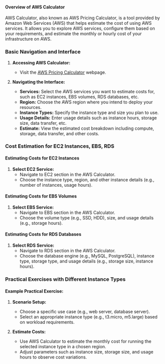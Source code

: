 #### Overview of AWS Calculator

AWS Calculator, also known as AWS Pricing Calculator, is a tool provided by Amazon Web Services (AWS) that helps estimate the cost of using AWS services. It allows you to explore AWS services, configure them based on your requirements, and estimate the monthly or hourly cost of your infrastructure on AWS.

### Basic Navigation and Interface

1. **Accessing AWS Calculator:**
   - Visit the [AWS Pricing Calculator](https://calculator.aws/#/) webpage.

2. **Navigating the Interface:**
   - **Services:** Select the AWS services you want to estimate costs for, such as EC2 instances, EBS volumes, RDS databases, etc.
   - **Region:** Choose the AWS region where you intend to deploy your resources.
   - **Instance Types:** Specify the instance type and size you plan to use.
   - **Usage Details:** Enter usage details such as instance hours, storage size, data transfer, etc.
   - **Estimate:** View the estimated cost breakdown including compute, storage, data transfer, and other costs.

### Cost Estimation for EC2 Instances, EBS, RDS

#### Estimating Costs for EC2 Instances
1. **Select EC2 Service:**
   - Navigate to EC2 section in the AWS Calculator.
   - Choose the instance type, region, and other instance details (e.g., number of instances, usage hours).

#### Estimating Costs for EBS Volumes
1. **Select EBS Service:**
   - Navigate to EBS section in the AWS Calculator.
   - Choose the volume type (e.g., SSD, HDD), size, and usage details (e.g., storage hours).

#### Estimating Costs for RDS Databases
1. **Select RDS Service:**
   - Navigate to RDS section in the AWS Calculator.
   - Choose the database engine (e.g., MySQL, PostgreSQL), instance type, storage type, and usage details (e.g., storage size, instance hours).

### Practical Exercises with Different Instance Types

#### Example Practical Exercise:
1. **Scenario Setup:**
   - Choose a specific use case (e.g., web server, database server).
   - Select an appropriate instance type (e.g., t3.micro, m5.large) based on workload requirements.

2. **Estimate Costs:**
   - Use AWS Calculator to estimate the monthly cost for running the selected instance type in a chosen region.
   - Adjust parameters such as instance size, storage size, and usage hours to observe cost variations.
